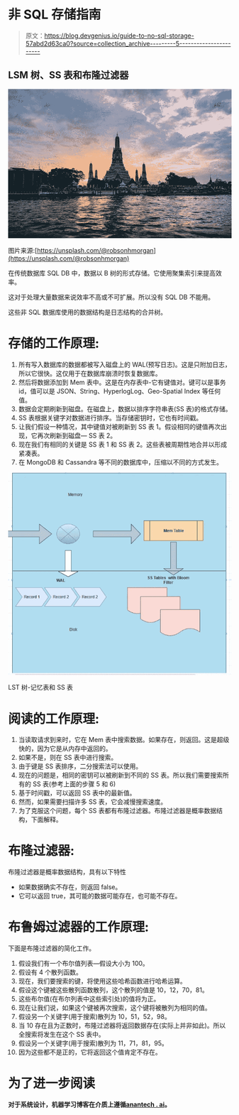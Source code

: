 # 非 SQL 存储指南

> 原文：<https://blog.devgenius.io/guide-to-no-sql-storage-57abd2d63ca0?source=collection_archive---------5----------------------->

## LSM 树、SS 表和布隆过滤器

![](img/57e14235fc04d2998eb0e8691aec21c3.png)

图片来源:[https://unsplash.com/@robsonhmorgan](https://unsplash.com/@robsonhmorgan)

在传统数据库 SQL DB 中，数据以 B 树的形式存储。它使用聚集索引来提高效率。

这对于处理大量数据来说效率不高或不可扩展。所以没有 SQL DB 不能用。

这些非 SQL 数据库使用的数据结构是日志结构的合并树。

# 存储的工作原理:

1.  所有写入数据库的数据都被写入磁盘上的 WAL(预写日志)。这是只附加日志，所以它很快。这仅用于在数据库崩溃时恢复数据库。
2.  然后将数据添加到 Mem 表中。这是在内存表中-它有键值对。键可以是事务 id，值可以是 JSON、String、HyperlogLog、Geo-Spatial Index 等任何值。
3.  数据会定期刷新到磁盘。在磁盘上，数据以排序字符串表(SS 表)的格式存储。
4.  SS 表根据关键字对数据进行排序。当存储密钥时，它也有时间戳。
5.  让我们假设一种情况，其中键值对被刷新到 SS 表 1。假设相同的键值再次出现，它再次刷新到磁盘— SS 表 2。
6.  现在我们有相同的关键是 SS 表 1 和 SS 表 2。这些表被周期性地合并以形成紧凑表。
7.  在 MongoDB 和 Cassandra 等不同的数据库中，压缩以不同的方式发生。

![](img/0a806b1057fb8e49327cc9055ab30dfb.png)

LST 树-记忆表和 SS 表

# 阅读的工作原理:

1.  当读取请求到来时，它在 Mem 表中搜索数据。如果存在，则返回。这是超级快的，因为它是从内存中返回的。
2.  如果不是，则在 SS 表中进行搜索。
3.  由于键是 SS 表排序，二分搜索法可以使用。
4.  现在的问题是，相同的密钥可以被刷新到不同的 SS 表。所以我们需要搜索所有的 SS 表(参考上面的步骤 5 和 6)
5.  基于时间戳，可以返回 SS 表中的最新值。
6.  然而，如果需要扫描许多 SS 表，它会减慢搜索速度。
7.  为了克服这个问题，每个 SS 表都有布隆过滤器。布隆过滤器是概率数据结构，下面解释。

# 布隆过滤器:

布隆过滤器是概率数据结构，具有以下特性

*   如果数据确实不存在，则返回 false。
*   它可以返回 true，其可能的数据可能存在，也可能不存在。

# 布鲁姆过滤器的工作原理:

下面是布隆过滤器的简化工作。

1.  假设我们有一个布尔值列表—假设大小为 100。
2.  假设有 4 个散列函数。
3.  现在，我们要搜索的键，将使用这些哈希函数进行哈希运算。
4.  假设这个键被这些散列函数散列，这个散列的值是 10，12，70，81。
5.  这些布尔值(在布尔列表中这些索引处)的值将为正。
6.  现在让我们说，如果这个键被再次搜索，这个键将被散列为相同的值。
7.  假设另一个关键字(用于搜索)散列为 10，51，52，98。
8.  当 10 存在且为正数时，布隆过滤器将返回数据存在(实际上并非如此)。所以全搜索将发生在这个 SS 表中。
9.  假设另一个关键字(用于搜索)散列为 11，71，81，95。
10.  因为这些都不是正的，它将返回这个值肯定不存在。

# 为了进一步阅读

**对于系统设计，机器学习博客在介质上遵循**[**anantech . ai**](https://smverma.medium.com/)**。**